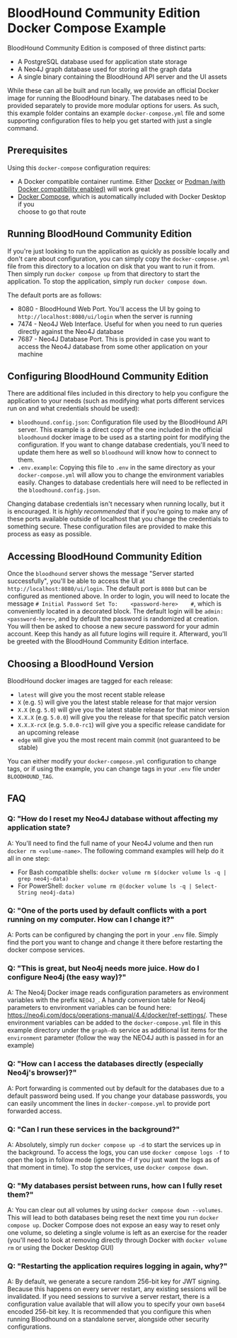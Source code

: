 # BloodHound Community Edition Docker Compose Example

BloodHound Community Edition is composed of three distinct parts:
- A PostgreSQL database used for application state storage
- A Neo4J graph database used for storing all the graph data
- A single binary containing the BloodHound API server and the UI assets

While these can all be built and run locally, we provide an official Docker image for running the BloodHound binary.
The databases need to be provided separately to provide more modular options for users. As such, this example folder
contains an example `docker-compose.yml` file and some supporting configuration files to help you get started with just
a single command.

## Prerequisites

Using this `docker-compose` configuration requires:
- A Docker compatible container runtime. Either [Docker](https://www.docker.com/) or
[Podman (with Docker compatibility enabled)](https://www.redhat.com/sysadmin/podman-docker-compose) will work great
- [Docker Compose](https://docs.docker.com/compose/install/), which is automatically included with Docker Desktop if you\
choose to go that route

## Running BloodHound Community Edition

If you're just looking to run the application as quickly as possible locally and don't care about configuration, you can
simply copy the `docker-compose.yml` file from this directory to a location on disk that you want to run it from. Then simply
run `docker compose up` from that directory to start the application. To stop the application, simply run `docker compose down`.

The default ports are as follows:
- 8080 - BloodHound Web Port. You'll access the UI by going to `http://localhost:8080/ui/login` when the server is running
- 7474 - Neo4J Web Interface. Useful for when you need to run queries directly against the Neo4J database
- 7687 - Neo4J Database Port. This is provided in case you want to access the Neo4J database from some other application on your machine

## Configuring BloodHound Community Edition

There are additional files included in this directory to help you configure the application to your needs (such as modifying
what ports different services run on and what credentials should be used):

- `bloodhound.config.json`: Configuration file used by the BloodHound API server. This example is a direct copy of the one included
in the official `bloodhound` docker image to be used as a starting point for modifying the configuration. If you want to change
database credentials, you'll need to update them here as well so `bloodhound` will know how to connect to them.
- `.env.example`: Copying this file to `.env` in the same directory as your `docker-compose.yml` will allow you to change
the environment variables easily. Changes to database credentials here will need to be reflected in the `bloodhound.config.json`.

Changing database credentials isn't necessary when running locally, but it is encouraged. It is _highly recommended_ that
if you're going to make any of these ports available outside of localhost that you change the credentials to something secure.
These configuration files are provided to make this process as easy as possible.

## Accessing BloodHound Community Edition

Once the `bloodhound` server shows the message "Server started successfully", you'll be able to access the UI at
`http://localhost:8080/ui/login`. The default port is `8080` but can be configured as mentioned above. In order to login,
you will need to locate the message `# Initial Password Set To:    <password-here>    #`, which is conveniently located
in a decorated block. The default login will be `admin:<password-here>`, and by default the password is randomized at creation.
You will then be asked to choose a new secure password for your admin account. Keep this handy as all future logins will
require it. Afterward, you'll be greeted with the BloodHound Community Edition interface.

## Choosing a BloodHound Version

BloodHound docker images are tagged for each release:
- `latest` will give you the most recent stable release
- `X` (e.g. `5`) will give you the latest stable release for that major version
- `X.X` (e.g. `5.0`) will give you the latest stable release for that minor version
- `X.X.X` (e.g. `5.0.0`) will give you the release for that specific patch version
- `X.X.X-rcX` (e.g. `5.0.0-rc1`) will give you a specific release candidate for an upcoming release
- `edge` will give you the most recent main commit (not guaranteed to be stable)

You can either modify your `docker-compose.yml` configuration to change tags, or if using the example, you can change tags
in your `.env` file under `BLOODHOUND_TAG`.

## FAQ

### Q: "How do I reset my Neo4J database without affecting my application state?

A: You'll need to find the full name of your Neo4J volume and then run `docker rm <volume-name>`. The following command examples
will help do it all in one step:

* For Bash compatible shells: `docker volume rm $(docker volume ls -q | grep neo4j-data)`
* For PowerShell: `docker volume rm @(docker volume ls -q | Select-String neo4j-data)`

### Q: "One of the ports used by default conflicts with a port running on my computer. How can I change it?"

A: Ports can be configured by changing the port in your `.env` file. Simply find the port you want to change and change
it there before restarting the docker compose services.

### Q: "This is great, but Neo4j needs more juice. How do I configure Neo4j (the easy way)?"

A: The Neo4j Docker image reads configuration parameters as environment variables with the prefix `NEO4J_`. A handy conversion
table for Neo4j parameters to environment variables can be found here: https://neo4j.com/docs/operations-manual/4.4/docker/ref-settings/.
These environment variables can be added to the `docker-compose.yml` file in this example directory under the `graph-db`
service as additional list items for the `environment` parameter (follow the way the NEO4J auth is passed in for an example)  

### Q: "How can I access the databases directly (especially Neo4j's browser)?"

A: Port forwarding is commented out by default for the databases due to a default password being used. If you change your
database passwords, you can easily uncomment the lines in `docker-compose.yml` to provide port forwarded access.
### Q: "Can I run these services in the background?"

A: Absolutely, simply run `docker compose up -d` to start the services up in the background. To access the logs, you can
use `docker compose logs -f` to open the logs in follow mode (ignore the -f if you just want the logs as of that moment in time).
To stop the services, use `docker compose down`.

### Q: "My databases persist between runs, how can I fully reset them?"

A: You can clear out all volumes by using `docker compose down --volumes`. This will lead to both databases being reset
the next time you run `docker compose up`. Docker Compose does not expose an easy way to reset only one volume, so deleting
a single volume is left as an exercise for the reader (you'll need to look at removing directly through Docker with
`docker volume rm` or using the Docker Desktop GUI)

### Q: "Restarting the application requires logging in again, why?"

A: By default, we generate a secure random 256-bit key for JWT signing. Because this happens on every server restart,
any existing sessions will be invalidated. If you need sessions to survive a server restart, there is a configuration
value available that will allow you to specify your own `base64` encoded 256-bit key. It is recommended that you configure
this when running Bloodhound on a standalone server, alongside other security configurations.